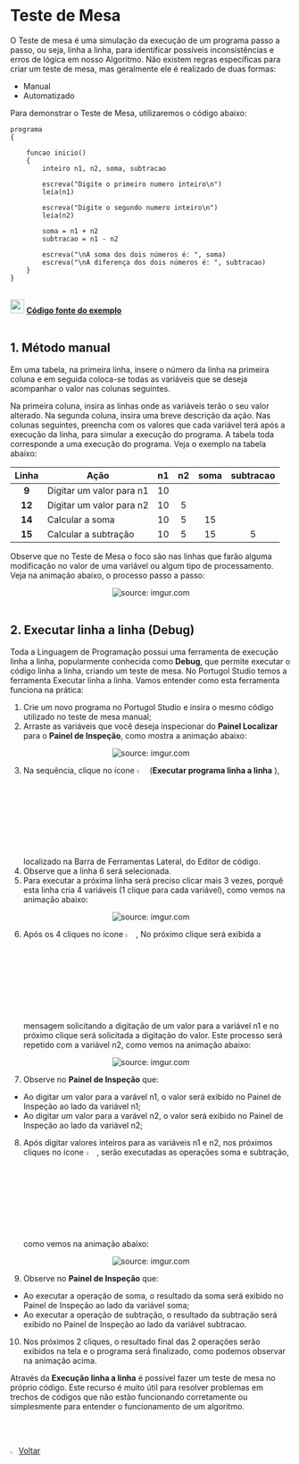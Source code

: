 <h1>Teste de Mesa</h1>

O Teste de mesa é uma simulação da execução de um programa passo a passo, ou seja, linha a linha, para identificar possíveis inconsistências e erros de lógica em nosso Algoritmo. Não existem regras específicas para criar um teste de mesa, mas geralmente ele é realizado de duas formas: 

- Manual
- Automatizado

Para demonstrar o Teste de Mesa, utilizaremos o código abaixo:

```pseudocode
programa
{
	
	funcao inicio()
	{
		inteiro n1, n2, soma, subtracao
		
		escreva("Digite o primeiro numero inteiro\n")
		leia(n1)

		escreva("Digite o segundo numero inteiro\n")
		leia(n2)
		
		soma = n1 + n2
		subtracao = n1 - n2
		
		escreva("\nA soma dos dois números é: ", soma)
		escreva("\nA diferença dos dois números é: ", subtracao)
	}
}
```

<br />

<div align="left"><img src="https://i.imgur.com/bQGvf3h.png" title="source: imgur.com" width="25px"/> <a href="https://github.com/rafaelq80/exemplos_logica/blob/main/debug/soma_subtracao.por" target="_blank"><b>Código fonte do exemplo</b></a></div>

<br />

<h2>1. Método manual</h2>

Em uma tabela, na primeira linha, insere o número da linha na primeira coluna e em seguida coloca-se todas as variáveis que se deseja acompanhar o valor nas colunas seguintes. 

Na primeira coluna, insira as linhas onde as variáveis terão o seu valor alterado. Na segunda coluna, insira uma breve descrição da ação. Nas colunas seguintes, preencha com os valores que cada variável terá após a execução da linha, para simular a execução do programa. A tabela toda corresponde a uma execução do programa. Veja o exemplo na tabela abaixo:

| Linha  | Ação                     |  n1  |  n2  | soma | subtracao |
| :----: | ------------------------ | :--: | :--: | :--: | :-------: |
| **9**  | Digitar um valor para n1 |  10  |      |      |           |
| **12** | Digitar um valor para n2 |  10  |  5   |      |           |
| **14** | Calcular a soma          |  10  |  5   |  15  |           |
| **15** | Calcular a subtração     |  10  |  5   |  15  |     5     |

Observe que no Teste de Mesa o foco são nas linhas que farão alguma modificação no valor de uma variável ou algum tipo de processamento. Veja na animação abaixo, o processo passo a passo:

<div align="center"><img src="https://i.imgur.com/1Tmpy64.gif" title="source: imgur.com" /></div>

<br />

<h2>2. Executar linha a linha (Debug)</h2>

Toda a Linguagem de Programação possui uma ferramenta de execução linha a linha, popularmente conhecida como **Debug**, que permite executar o código linha a linha, criando um teste de mesa. No Portugol Studio temos a ferramenta Executar linha a linha. Vamos entender como esta ferramenta funciona na prática:

1. Crie um novo programa no Portugol Studio e insira o mesmo código utilizado no teste de mesa manual;
2. Arraste as variáveis que você deseja inspecionar do **Painel Localizar** para o **Painel de Inspeção**, como mostra a animação abaixo:

<div align="center"><img src="https://i.imgur.com/Yx5H8J1.gif" title="source: imgur.com" /></div>

3. Na sequência, clique no ícone <img src="https://i.imgur.com/ctpBtFf.png" title="source: imgur.com" width="4%"/> (**Executar programa linha a linha** ), localizado na Barra de Ferramentas Lateral, do Editor de código.
4. Observe que a linha 6 será selecionada. 
5. Para executar a próxima linha será preciso clicar mais 3 vezes, porquê esta linha cria 4 variáveis (1 clique para cada variável), como vemos na animação abaixo:

<div align="center"><img src="https://i.imgur.com/Z8jZgGl.gif" title="source: imgur.com" /></div>

6. Após os 4 cliques no ícone <img src="https://i.imgur.com/ctpBtFf.png" title="source: imgur.com" width="4%"/>, No próximo clique será exibida a mensagem solicitando a digitação de um valor para a variável n1 e no próximo clique será solicitada a digitação do valor. Este processo será repetido com a variável n2, como vemos na animação abaixo:

<div align="center"><img src="https://i.imgur.com/m0bbTWE.gif" title="source: imgur.com" /></div>

7. Observe no **Painel de Inspeção** que:

- Ao digitar um valor para a varável n1, o valor será exibido no Painel de Inspeção ao lado da variável n1;
- Ao digitar um valor para a varável n2, o valor será exibido no Painel de Inspeção ao lado da variável n2;

8. Após digitar valores inteiros para as variáveis n1 e n2, nos próximos cliques no ícone <img src="https://i.imgur.com/ctpBtFf.png" title="source: imgur.com" width="4%"/>, serão executadas as operações soma e subtração, como vemos na animação abaixo:

<div align="center"><img src="https://i.imgur.com/yqH2NHt.gif" title="source: imgur.com" /></div>

9. Observe no **Painel de Inspeção** que:

- Ao executar a operação de soma, o resultado da soma será exibido no Painel de Inspeção ao lado da variável soma;
- Ao executar a operação de subtração, o resultado da subtração será exibido no Painel de Inspeção ao lado da variável subtracao.

10. Nos próximos 2 cliques, o resultado final das 2 operações serão exibidos na tela e o programa será finalizado, como podemos observar na animação acima.

Através da **Execução linha a linha** é possível fazer um teste de mesa no próprio código. Este recurso é muito útil para resolver problemas em trechos de códigos que não estão funcionando corretamente ou simplesmente para entender o funcionamento de um algoritmo.

<br /><br />

<div align="left"><a href="README.md"><img src="https://i.imgur.com/XMgF3gl.png" title="source: imgur.com" width="3%"/>Voltar</a></div>
